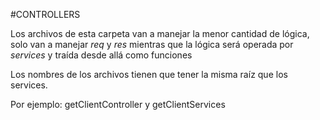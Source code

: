 #CONTROLLERS

Los archivos de esta carpeta van a manejar la menor cantidad de lógica, solo van a manejar *req* y *res* mientras que la lógica será operada por *services* y traída desde allá como funciones

Los nombres de los archivos tienen que tener la misma raíz que los services.

Por ejemplo: getClientController y getClientServices